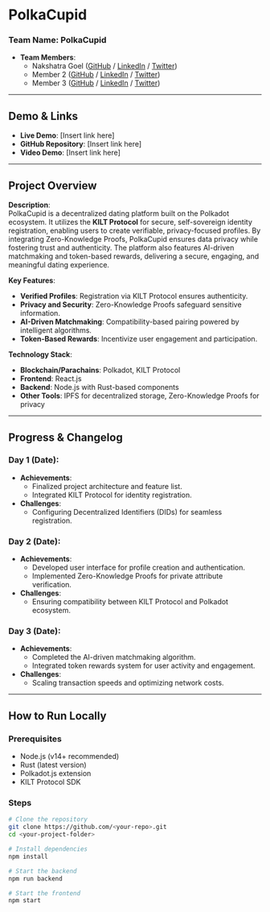 # PolkaCupid

### Team Name: **PolkaCupid**  
- **Team Members**:  
  - Nakshatra Goel ([GitHub](https://github.com/nakshatra1620) / [LinkedIn](https://www.linkedin.com/in/nakshatra1620/) / [Twitter](https://twitter.com/naksh1620))  
  - Member 2 ([GitHub](https://github.com/) / [LinkedIn](https://www.linkedin.com/) / [Twitter](https://twitter.com/))  
  - Member 3 ([GitHub](https://github.com/) / [LinkedIn](https://www.linkedin.com/) / [Twitter](https://twitter.com/))  

---

## Demo & Links

- **Live Demo**: [Insert link here]  
- **GitHub Repository**: [Insert link here]  
- **Video Demo**: [Insert link here]  

---

## Project Overview

**Description**:  
PolkaCupid is a decentralized dating platform built on the Polkadot ecosystem. It utilizes the **KILT Protocol** for secure, self-sovereign identity registration, enabling users to create verifiable, privacy-focused profiles. By integrating Zero-Knowledge Proofs, PolkaCupid ensures data privacy while fostering trust and authenticity. The platform also features AI-driven matchmaking and token-based rewards, delivering a secure, engaging, and meaningful dating experience.

**Key Features**:  
- **Verified Profiles**: Registration via KILT Protocol ensures authenticity.  
- **Privacy and Security**: Zero-Knowledge Proofs safeguard sensitive information.  
- **AI-Driven Matchmaking**: Compatibility-based pairing powered by intelligent algorithms.  
- **Token-Based Rewards**: Incentivize user engagement and participation.  

**Technology Stack**:  
- **Blockchain/Parachains**: Polkadot, KILT Protocol  
- **Frontend**: React.js  
- **Backend**: Node.js with Rust-based components  
- **Other Tools**: IPFS for decentralized storage, Zero-Knowledge Proofs for privacy  

---

## Progress & Changelog

### Day 1 (Date):  
- **Achievements**:  
  - Finalized project architecture and feature list.  
  - Integrated KILT Protocol for identity registration.  
- **Challenges**:  
  - Configuring Decentralized Identifiers (DIDs) for seamless registration.  

### Day 2 (Date):  
- **Achievements**:  
  - Developed user interface for profile creation and authentication.  
  - Implemented Zero-Knowledge Proofs for private attribute verification.  
- **Challenges**:  
  - Ensuring compatibility between KILT Protocol and Polkadot ecosystem.  

### Day 3 (Date):  
- **Achievements**:  
  - Completed the AI-driven matchmaking algorithm.  
  - Integrated token rewards system for user activity and engagement.  
- **Challenges**:  
  - Scaling transaction speeds and optimizing network costs.  

---

## How to Run Locally

### Prerequisites
- Node.js (v14+ recommended)  
- Rust (latest version)  
- Polkadot.js extension  
- KILT Protocol SDK  

### Steps
```bash
# Clone the repository
git clone https://github.com/<your-repo>.git
cd <your-project-folder>

# Install dependencies
npm install

# Start the backend
npm run backend

# Start the frontend
npm start
